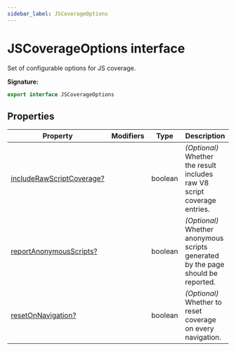 ```yaml
---
sidebar_label: JSCoverageOptions
---
```


# JSCoverageOptions interface

Set of configurable options for JS coverage.

**Signature:**

```typescript
export interface JSCoverageOptions
```

## Properties

| Property                                                                               | Modifiers | Type    | Description                                                                           |
| -------------------------------------------------------------------------------------- | --------- | ------- | ------------------------------------------------------------------------------------- |
| [includeRawScriptCoverage?](./puppeteer.jscoverageoptions.includerawscriptcoverage.md) |           | boolean | <i>(Optional)</i> Whether the result includes raw V8 script coverage entries.         |
| [reportAnonymousScripts?](./puppeteer.jscoverageoptions.reportanonymousscripts.md)     |           | boolean | <i>(Optional)</i> Whether anonymous scripts generated by the page should be reported. |
| [resetOnNavigation?](./puppeteer.jscoverageoptions.resetonnavigation.md)               |           | boolean | <i>(Optional)</i> Whether to reset coverage on every navigation.                      |
